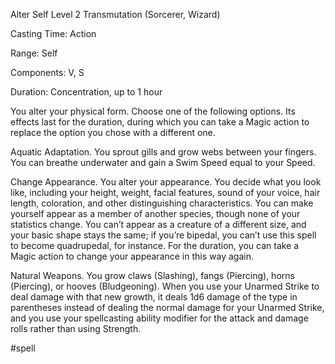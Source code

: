 Alter Self
Level 2 Transmutation (Sorcerer, Wizard)

Casting Time: Action

Range: Self

Components: V, S

Duration: Concentration, up to 1 hour

You alter your physical form. Choose one of the following options. Its effects last for the duration, during which you can take a Magic action to replace the option you chose with a different one.

Aquatic Adaptation. You sprout gills and grow webs between your fingers. You can breathe underwater and gain a Swim Speed equal to your Speed.

Change Appearance. You alter your appearance. You decide what you look like, including your height, weight, facial features, sound of your voice, hair length, coloration, and other distinguishing characteristics. You can make yourself appear as a member of another species, though none of your statistics change. You can’t appear as a creature of a different size, and your basic shape stays the same; if you’re bipedal, you can’t use this spell to become quadrupedal, for instance. For the duration, you can take a Magic action to change your appearance in this way again.

Natural Weapons. You grow claws (Slashing), fangs (Piercing), horns (Piercing), or hooves (Bludgeoning). When you use your Unarmed Strike to deal damage with that new growth, it deals 1d6 damage of the type in parentheses instead of dealing the normal damage for your Unarmed Strike, and you use your spellcasting ability modifier for the attack and damage rolls rather than using Strength.

#spell
